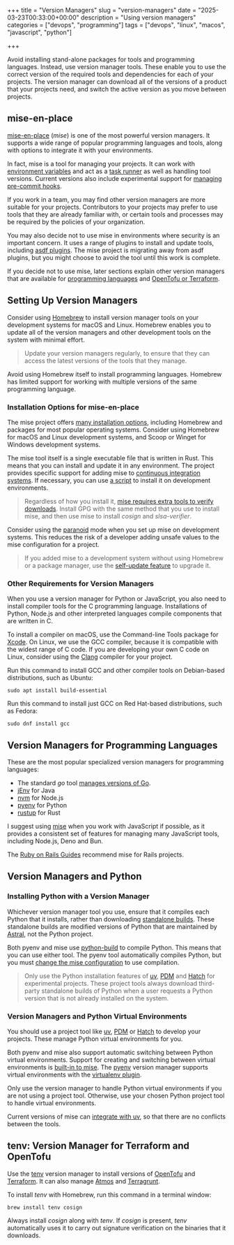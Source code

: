 +++
title = "Version Managers"
slug = "version-managers"
date = "2025-03-23T00:33:00+00:00"
description = "Using version managers"
categories = ["devops", "programming"]
tags = ["devops", "linux", "macos", "javascript", "python"]

+++

Avoid installing stand-alone packages for tools and programming languages. Instead, use version manager tools. These enable you to use the correct version of the required tools and dependencies for each of your projects. The version manager can download all of the versions of a product that your projects need, and switch the active version as you move between projects.

## mise-en-place

[mise-en-place](https://mise.jdx.dev/) (_mise_) is one of the most powerful version managers. It supports a wide range of popular programming languages and tools, along with options to integrate it with your environments.

In fact, mise is a tool for managing your projects. It can work with [environment variables](https://mise.jdx.dev/environments/) and act as a [task runner](https://mise.jdx.dev/tasks/) as well as handling tool versions. Current versions also include experimental support for [managing pre-commit hooks](https://mise.jdx.dev/cli/generate/git-pre-commit.html).

If you work in a team, you may find other version managers are more suitable for your projects. Contributors to your projects may prefer to use tools that they are already familiar with, or certain tools and processes may be required by the policies of your organization.

You may also decide not to use mise in environments where security is an important concern. It uses a range of plugins to install and update tools, including [asdf plugins](https://mise.jdx.dev/dev-tools/backends/asdf.html). The mise project is migrating away from asdf plugins, but you might choose to avoid the tool until this work is complete.

If you decide not to use mise, later sections explain other version managers that are available for [programming languages](#version-managers-for-programming-languages) and [OpenTofu or Terraform](#tenv-version-manager-for-terraform-and-opentofu).

## Setting Up Version Managers

Consider using [Homebrew](http://brew.sh/) to install version manager tools on your development systems for macOS and Linux. Homebrew enables you to update all of the version managers and other development tools on the system with minimal effort.

> Update your version managers regularly, to ensure that they can access the latest versions of the tools that they manage.

Avoid using Homebrew itself to install programming languages. Homebrew has limited support for working with multiple versions of the same programming language.

### Installation Options for mise-en-place

The mise project offers [many installation options](https://mise.jdx.dev/installing-mise.html), including Homebrew and packages for most popular operating systems. Consider using Homebrew for macOS and Linux development systems, and Scoop or Winget for Windows development systems.

The mise tool itself is a single executable file that is written in Rust. This means that you can install and update it in any environment. The project provides specific support for adding mise to [continuous integration systems](https://mise.jdx.dev/continuous-integration.html). If necessary, you can use [a script](https://mise.jdx.dev/installing-mise.html#https-mise-run) to install it on development environments.

> Regardless of how you install it, [mise requires extra tools to verify downloads](https://mise.jdx.dev/tips-and-tricks.html#software-verification). Install GPG with the same method that you use to install mise, and then use mise to install _cosign_ and _slsa-verifier_.

Consider using the [paranoid](https://mise.jdx.dev/paranoid.html) mode when you set up mise on development systems. This reduces the risk of a developer adding unsafe values to the mise configuration for a project.

> If you added mise to a development system without using Homebrew or a package manager, use the [self-update feature](https://mise.jdx.dev/cli/self-update.html#mise-self-update) to upgrade it.

### Other Requirements for Version Managers

When you use a version manager for Python or JavaScript, you also need to install compiler tools for the C programming language. Installations of Python, Node.js and other interpreted languages compile components that are written in C.

To install a compiler on macOS, use the Command-line Tools package for [Xcode](https://developer.apple.com/xcode/resources/). On Linux, we use the GCC compiler, because it is compatible with the widest range of C code. If you are developing your own C code on Linux, consider using the [Clang](https://clang.llvm.org/) compiler for your project.

Run this command to install GCC and other compiler tools on Debian-based distributions, such as Ubuntu:

```shell
sudo apt install build-essential
```

Run this command to install just GCC on Red Hat-based distributions, such as Fedora:

```shell
sudo dnf install gcc
```

## Version Managers for Programming Languages

These are the most popular specialized version managers for programming languages:

- The standard _go_ tool [manages versions of Go](https://go.dev/doc/manage-install#installing-multiple).
- [jEnv](https://www.jenv.be/) for Java
- [nvm](https://github.com/nvm-sh/nvm) for Node.js
- [pyenv](https://github.com/pyenv/pyenv) for Python
- [rustup](https://rustup.rs/) for Rust

I suggest using [mise](https://mise.jdx.dev/) when you work with JavaScript if possible, as it provides a consistent set of features for managing many JavaScript tools, including Node.js, Deno and Bun.

The [Ruby on Rails Guides](https://guides.rubyonrails.org/) recommend mise for Rails projects.

## Version Managers and Python

### Installing Python with a Version Manager

Whichever version manager tool you use, ensure that it compiles each Python that it installs, rather than downloading [standalone builds](https://gregoryszorc.com/docs/python-build-standalone/main/). These standalone builds are modified versions of Python that are maintained by [Astral](https://astral.sh/), not the Python project.

Both pyenv and mise use [python-build](https://github.com/pyenv/pyenv/tree/master/plugins/python-build) to compile Python. This means that you can use either tool. The pyenv tool automatically compiles Python, but you must [change the mise configuration](https://mise.jdx.dev/lang/python.html#precompiled-python-binaries) to use compilation.

> Only use the Python installation features of [uv](https://docs.astral.sh/uv/), [PDM](https://pdm-project.org) and [Hatch](https://hatch.pypa.io) for experimental projects. These project tools always download third-party standalone builds of Python when a user requests a Python version that is not already installed on the system.

### Version Managers and Python Virtual Environments

You should use a project tool like [uv](https://docs.astral.sh/uv/), [PDM](https://pdm-project.org) or [Hatch](https://hatch.pypa.io) to develop your projects. These manage Python virtual environments for you.

Both pyenv and mise also support automatic switching between Python virtual environments. Support for creating and switching between virtual environments is [built-in to mise](https://mise.jdx.dev/lang/python.html#automatic-virtualenv-activation). The [pyenv](https://github.com/pyenv/pyenv) version manager supports virtual environments with the [virtualenv plugin](https://github.com/pyenv/pyenv-virtualenv).

Only use the version manager to handle Python virtual environments if you are not using a project tool. Otherwise, use your chosen Python project tool to handle virtual environments.

Current versions of mise can [integrate with uv](https://mise.jdx.dev/mise-cookbook/python.html#mise-uv), so that there are no conflicts between the tools.

## tenv: Version Manager for Terraform and OpenTofu

Use the [tenv](https://tofuutils.github.io/tenv/) version manager to install versions of [OpenTofu](https://opentofu.org/) and [Terraform](https://www.terraform.io/). It can also manage [Atmos](https://atmos.tools/) and [Terragrunt](https://terragrunt.gruntwork.io/).

To install _tenv_ with Homebrew, run this command in a terminal window:

```shell
brew install tenv cosign
```

Always install _cosign_ along with _tenv_. If _cosign_ is present, _tenv_ automatically uses it to carry out signature verification on the binaries that it downloads.
